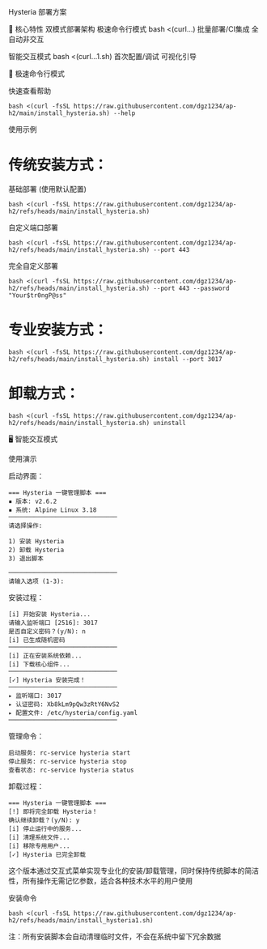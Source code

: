 Hysteria 部署方案

🌟 核心特性
双模式部署架构
极速命令行模式	bash <(curl...)	批量部署/CI集成	全自动非交互

智能交互模式	bash <(curl...1.sh)	首次配置/调试	可视化引导

🚀 极速命令行模式

快速查看帮助
```
bash <(curl -fsSL https://raw.githubusercontent.com/dgz1234/ap-h2/main/install_hysteria.sh) --help
```

使用示例

# 传统安装方式：

基础部署 (使用默认配置)
```
bash <(curl -fsSL https://raw.githubusercontent.com/dgz1234/ap-h2/refs/heads/main/install_hysteria.sh)
```

自定义端口部署
```
bash <(curl -fsSL https://raw.githubusercontent.com/dgz1234/ap-h2/refs/heads/main/install_hysteria.sh) --port 443
```

完全自定义部署
```
bash <(curl -fsSL https://raw.githubusercontent.com/dgz1234/ap-h2/refs/heads/main/install_hysteria.sh) --port 443 --password "Your$tr0ngP@ss"
```

# 专业安装方式：
```
bash <(curl -fsSL https://raw.githubusercontent.com/dgz1234/ap-h2/refs/heads/main/install_hysteria.sh) install --port 3017
```

# 卸载方式：
```
bash <(curl -fsSL https://raw.githubusercontent.com/dgz1234/ap-h2/refs/heads/main/install_hysteria.sh) uninstall
```


🖥 智能交互模式

使用演示

启动界面：
```
=== Hysteria 一键管理脚本 ===
▪ 版本: v2.6.2
▪ 系统: Alpine Linux 3.18
──────────────────────────────
请选择操作:

1) 安装 Hysteria
2) 卸载 Hysteria
3) 退出脚本

──────────────────────────────
请输入选项 (1-3): 
```
安装过程：
```
[i] 开始安装 Hysteria...
请输入监听端口 [2516]: 3017
是否自定义密码？(y/N): n
[i] 已生成随机密码
──────────────────────────────
[i] 正在安装系统依赖...
[i] 下载核心组件...
──────────────────────────────
[✓] Hysteria 安装完成！
──────────────────────────────
▸ 监听端口: 3017
▸ 认证密码: Xb8kLm9pQw3zRtY6NvS2
▸ 配置文件: /etc/hysteria/config.yaml
──────────────────────────────
```

管理命令：
```
启动服务: rc-service hysteria start
停止服务: rc-service hysteria stop
查看状态: rc-service hysteria status
```
卸载过程：
```
=== Hysteria 一键管理脚本 ===
[!] 即将完全卸载 Hysteria！
确认继续卸载？(y/N): y
[i] 停止运行中的服务...
[i] 清理系统文件...
[i] 移除专用用户...
[✓] Hysteria 已完全卸载
```
这个版本通过交互式菜单实现专业化的安装/卸载管理，同时保持传统脚本的简洁性，所有操作无需记忆参数，适合各种技术水平的用户使用

安装命令

```
bash <(curl -fsSL https://raw.githubusercontent.com/dgz1234/ap-h2/refs/heads/main/install_hysteria1.sh)
```

注：所有安装脚本会自动清理临时文件，不会在系统中留下冗余数据
